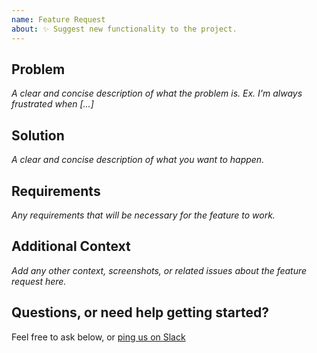 ```yaml
---
name: Feature Request
about: ✨ Suggest new functionality to the project.
---
```


## Problem
_A clear and concise description of what the problem is. Ex. I'm always frustrated when [...]_

## Solution
_A clear and concise description of what you want to happen._

## Requirements
_Any requirements that will be necessary for the feature to work._

## Additional Context
_Add any other context, screenshots, or related issues about the feature request here._

## Questions, or need help getting started?
Feel free to ask below, or [ping us on Slack](https://monosi.dev/slack)